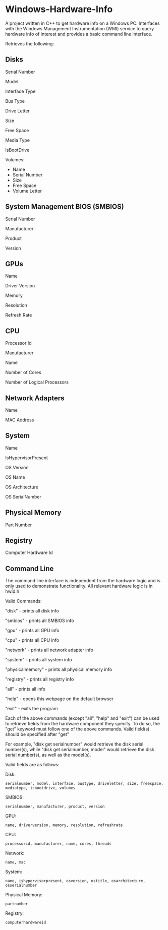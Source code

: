 # Windows-Hardware-Info
A project written in C++ to get hardware info on a Windows PC. Interfaces with the Windows Management Instrumentation (WMI) service to query hardware info of interest and provides a basic command line interface. 

Retrieves the following:

Disks
-------------

Serial Number

Model

Interface Type

Bus Type

Drive Letter

Size

Free Space

Media Type

IsBootDrive 

Volumes:
  * Name
  * Serial Number
  * Size
  * Free Space
  * Volume Letter


System Management BIOS (SMBIOS)
-------------
Serial Number

Manufacturer

Product

Version


GPUs
-------------
Name

Driver Version

Memory

Resolution

Refresh Rate


CPU
-------------
Processor Id

Manufacturer

Name

Number of Cores

Number of Logical Processors


Network Adapters
-------------
Name

MAC Address


System
------------
Name

IsHypervisorPresent

OS Version

OS Name

OS Architecture

OS SerialNumber


Physical Memory
-------------
Part Number


Registry
-------------
Computer Hardware Id


Command Line
-------------
The command line interface is independent from the hardware logic and is only used to demonstrate functionality. All relevant hardware logic is in hwid.h

Valid Commands:

"disk" - prints all disk info

"smbios" - prints all SMBIOS info

"gpu" - prints all GPU info

"cpu" - prints all CPU info

"network" - prints all network adapter info

"system" - prints all system info

"physicalmemory" - prints all physical memory info

"registry" - prints all registry info

"all" - prints all info

"help" - opens this webpage on the default browser

"exit" - exits the program


Each of the above commands (except "all", "help" and "exit") can be used to retrieve fields from the hardware component they specify. To do so, the "get" keyword must follow one of the above commands. Valid field(s) should be specified after "get"

For example, "disk get serialnumber" would retrieve the disk serial number(s), while "disk get serialnumber, model" would retrieve the disk serial number(s), as well as the model(s).

Valid fields are as follows:

Disk:

`serialnumber,
model,
interface,
bustype,
driveletter,
size,
freespace,
mediatype,
isbootdrive,
volumes`


SMBIOS:

`serialnumber,
manufacturer,
product,
version`


GPU:

`name,
driverversion,
memory,
resolution,
refreshrate`


CPU:

`processorid,
manufacturer,
name,
cores,
threads`


Network:

`name,
mac`


System:

`name,
ishypervisorpresent,
osversion,
ostitle,
osarchitecture,
osserialnumber`


Physical Memory:

`partnumber`


Registry:

`computerhardwareid`
